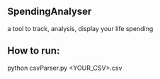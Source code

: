 ## SpendingAnalyser
a tool to track, analysis, display your life spending

## How to run:
python csvParser.py <YOUR_CSV>.csv

